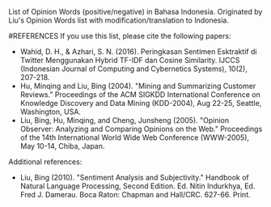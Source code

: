 List of Opinion Words (positive/negative) in Bahasa Indonesia. Originated by Liu's Opinion Words list with modification/translation to Indonesia.

#REFERENCES
If you use this list, please cite the following papers:
- Wahid, D. H., & Azhari, S. N. (2016). Peringkasan Sentimen Esktraktif di Twitter Menggunakan Hybrid TF-IDF dan Cosine Similarity. IJCCS (Indonesian Journal of Computing and Cybernetics Systems), 10(2), 207-218.
- Hu, Minqing and Liu, Bing (2004). "Mining and Summarizing Customer Reviews." Proceedings of the ACM SIGKDD International Conference on Knowledge Discovery and Data Mining (KDD-2004), Aug 22-25, Seattle, Washington, USA.
- Liu, Bing, Hu, Minqing, and Cheng, Junsheng (2005). "Opinion Observer: Analyzing and Comparing Opinions on the Web." Proceedings of the 14th International World Wide Web Conference (WWW-2005), May 10-14, Chiba, Japan.

Additional references:
- Liu, Bing (2010). "Sentiment Analysis and Subjectivity." Handbook of Natural Language Processing, Second Edition. Ed. Nitin Indurkhya, Ed. Fred J. Damerau. Boca Raton: Chapman and Hall/CRC. 627-66. Print.
